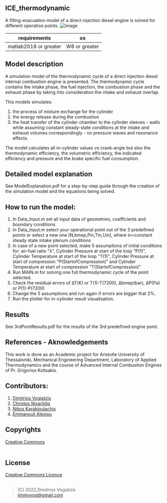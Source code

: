 ## ICE_thermodynamic
A filling-evacuation model of a direct injection diesel engine is solved for different operation points. 
![image](https://user-images.githubusercontent.com/65401171/174573308-39ff2a84-bfaf-4225-8cd9-351800f274b7.png)

| requirements         | os        |
| -------------------- | --------- |
| matlab2018 or greater | W8 or greater |

## Model description
A simulation model of the thermodynamic cycle of a direct injection diesel internal combustion engine is presented.
The thermodynamic cycle contains the intake phase, the fuel injection, the combustion phase and the exhaust phase 
by taking into consideration the intake and exhaust overlap. 

This models simulates: 
  1. the process of mixture exchange for the cylinder
  2. the energy release during the combustion 
  3. the heat transfer of the cylinder chamber to the cylinder sleeves - walls
while assuming constant steady-state conditions at the intake and exhaust volumes correspondingly - no pressure waves and resonance effects.

The model calculates all in-cylinder values vs crank-angle but also the thermodynamic efficiency, the volumetric efficiency, the indicated efficiency and pressure and the brake specific fuel consumption.

## Detailed model explanation
See ModelExplanation.pdf for a step-by-step guide through the creation of the simulation model and the equations being solved.

## How to run the model:
  1. In Data_Input.m set all input data of geometries, coefficients and boundary conditions. 
  2. In Data_Input.m select your operational point out of the 3 predefined points or select a new one [N,bmep,Pin,Tin,Uin], where in=constant steady state intake plenum conditions
  3. In case of a new point selected, make 5 assumptions of initial conditions for: air-fuel ratio "λ", Cylinder Pressure at start of the loop "P(1)", Cylinder Temperature at start of the loop "T(1)", Cylinder Pressure at start of compression "P(StartofCompression)" and Cylinder Temperature at start of compression "T(StartofCompression)"
  4. Run MAIN.m for solving one full thermodynamic cycle of the point selected. 
  5. Check the residual errors of ΔΤ(Κ) or T(1)-T(7200), Δbmep(bar), ΔP(Pa) or P(1)-P(7200)
  6. Change the 5 assumptions and run again if errors are bigger that 2%.
  7. Run the plotter for in-cylinder result visualisation.

## Results
See 3rdPointResults.pdf for the results of the 3rd predefined engine point.

## References - Aknowledgements

This work is done as an Academic project for Aristotle University of Thessaloniki, Mechanical Engineering Department, Laboratory of Applied Thermodynamics and the course of Advanced Internal Combustion Engines of Pr. Grigorios Koltsakis. 

## Contributors:
1. [Dimitrios Vogiatzis]
2. [Christos Nixarlidis]
3. [Nikos Karakioulachis]
4. [Emmanouil Alexiou]

## Copyrights
[Creative Commons]
<br />
<br />
## License
[Creative Commons Licence]
<br />
<br />

>(C) 2022,Dimitrios Vogiatzis<br />
>jimmyvog@gmail.com


[//]: # "links"

[Creative Commons]: <https://creativecommons.org/licenses/by-nc-nd/4.0/>
[Creative Commons Licence]: <https://creativecommons.org/licenses/by-nc-nd/4.0/legalcode>
[Dimitrios Vogiatzis]: <http://www.linkedin.com/in/dimitrios-vogiatzis95>
[Christos Nixarlidis]: <https://www.linkedin.com/in/christos-nixarlidis-a37a81130>
[Nikos Karakioulachis]: <https://www.linkedin.com/in/nikos-karakioulachis-35007a107>
[Emmanouil Alexiou]: <https://www.linkedin.com/in/emmanouil-alexiou-lfmt>
